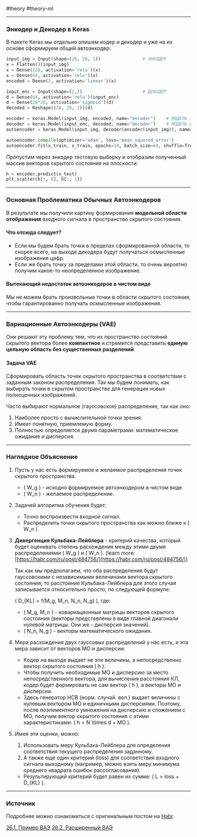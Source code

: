  #theory #theory-ml
 
---
### Энкодер и Декодер в Keras

В пакете Keras мы отдельно опишем кодер и декодер и уже на их основе сформируем общий автоэнкодер:

```python
input_img = Input(shape=(28, 28, 1))                # ЭНКОДЕР
x = Flatten()(input_img)
x = Dense(128, activation='relu')(x)
x = Dense(64, activation='relu')(x)
encoded = Dense(2, activation='linear')(x)

input_enc = Input(shape=(2,))                       # ДЕКОДЕР
d = Dense(64, activation='relu')(input_enc)
d = Dense(28*28, activation='sigmoid')(d)
decoded = Reshape((28, 28, 1))(d)

encoder = keras.Model(input_img, encoded, name="encoder")    # МОДЕЛЬ ЭНКОДЕРА
decoder = keras.Model(input_enc, decoded, name="decoder")    # МОДЕЛЬ ДЕКОДЕРА
autoencoder = keras.Model(input_img, decoder(encoder(input_img)), name="autoencoder")    # ОБЩАЯ МОДЕЛЬ ДЛЯ СОВМЕСТНОГО ОБУЧЕНИЯ

autoencoder.compile(optimizer='adam', loss='mean_squared_error')
autoencoder.fit(x_train, x_train, epochs=10, batch_size=64, shuffle=True)
```

Пропустим через энкодер тестовую выборку и отобразим полученный массив векторов скрытого состояния на плоскости:

```python
h = encoder.predict(x_test)
plt.scatter(h[:, 0], h[:, 1])
```

---

### Основная Проблематика Обычных Автоэнкодеров

В результате мы получили картину формирования **модельной области отображения** входного сигнала в пространство скрытого состояния.

#### Что отсюда следует?
- Если мы будем брать точки в пределах сформированной области, то скорее всего, на выходе декодера будут получаться осмысленные изображения цифр.
- Если же брать точку за пределами этой области, то очень вероятно получим какое-то неопределенное изображение.

#### Вытекающий недостаток автоэнкодеров в чистом виде
Мы не можем брать произвольные точки в области скрытого состояния, чтобы гарантированно получать осмысленные изображения.

---

### Вариационные Автоэнкодеры (VAE)

Они решают эту проблему тем, что их пространство состояний скрытого вектора более **компактное** и стремится представить **единую цельную область без существенных разделений**.

#### Задача VAE
Сформировать область точек скрытого пространства в соответствии с заданным законом распределения. Так мы будем понимать, как выбирать точки в скрытом пространстве для генерации новых полноценных изображений.

Часто выбирают нормальное (гауссовское) распределение, так как оно:
1. Наиболее просто с вычислительной точки зрения.
2. Имеет понятную, приемлемую форму.
3. Полностью определяется двумя параметрами: математическое ожидание и дисперсия.

---

### Наглядное Объяснение

1. Пусть у нас есть формируемое и желаемое распределения точек скрытого пространства.
   - \( W_g \) - исходно формируемое автоэнкодером в чистом виде.
   - \( W_n \) - желаемое распределение.

2. Задачей алгоритма обучения будет:
   - Точно воспроизвести входной сигнал.
   - Распределить точки скрытого пространства как можно ближе к \( W_n \).

3. **Дивергенция Кульбака-Лейблера** - критерий качества, который будет оценивать степень расхождения между этими двумя распределениями \( W_g \) и \( W_n \). (learn more: [https://habr.com/ru/post/484756/](https://habr.com/ru/post/484756/))

   Так как мы предполагаем, что оба распределения будут гауссовскими с независимыми величинами вектора скрытого состояния, то расстояние Кульбака-Лейблера для этого случая записывается относительно просто, по следующей формуле:

   \( D_{KL} = f(M_g, M_n, N_n, N_g) \), где:
   - \( M_g, M_n \) - ковариационные матрицы векторов скрытого состояния (векторы представлены в виде главной диагонали нулевой матрицы. Они же - дисперсия значений).
   - \( N_n, N_g \) - векторы математического ожидания.

4. Мера расхождения двух гауссовых распределений у нас есть, и эта мера зависит от векторов МО и дисперсии:
   - Кодер на выходе выдает не эти величины, а непосредственно вектор скрытого состояния \( h \).
   - Чтобы получить необходимые МО и дисперсию за место непосредственного вектора, для вычисления расстояния КЛ, кодер будет формировать не сам вектор \( h \), а векторы МО и дисперсии.
   - Здесь генератор НСВ (норм. случай. вел.) выдает величины с нулевым вектором МО и единичными дисперсиями. Поэтому, после поэлементного умножения на дисперсию и сложением с МО, получим вектор скрытого состояния с этими характеристиками: 
     \( h = N \times d + MO \).

5. Имея эти оценки, можно:
   1. Использовать меру Кульбака-Лейблера для определения соответствия текущего распределения заданному.
   2. А также еще один критерий (loss) для соответствия входного сигнала выходному (например, можно взять меру минимума среднего квадрата ошибок рассогласования).

   - Результирующий критерий будет равен их сумме: \( L = loss + D_{KL} \).

---

### Источник
Подробнее можно ознакомиться с оригинальным постом на [Habr](https://habr.com/ru/post/484756/).

[26.1. Пример ВАЭ](2.%20Theory/Машинное%20обучение/Дополнительно/26.1.%20Пример%20ВАЭ.md)
[26.2. Расширенный ВАЭ](2.%20Theory/Машинное%20обучение/Дополнительно/26.2.%20Расширенный%20ВАЭ.md)